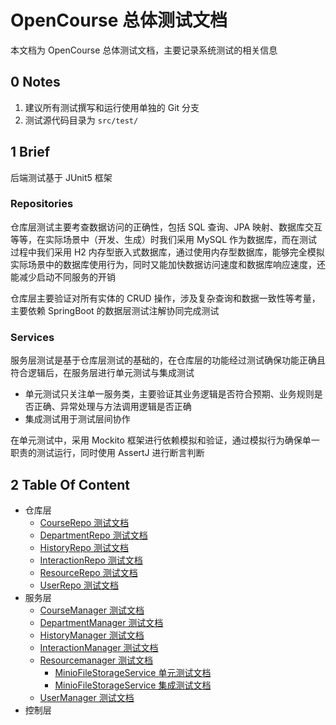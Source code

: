 # OpenCourse 总体测试文档

本文档为 OpenCourse 总体测试文档，主要记录系统测试的相关信息

## 0 Notes

1. 建议所有测试撰写和运行使用单独的 Git 分支
2. 测试源代码目录为 `src/test/`

## 1 Brief

后端测试基于 JUnit5 框架

### Repositories

仓库层测试主要考查数据访问的正确性，包括 SQL 查询、JPA 映射、数据库交互等等，在实际场景中（开发、生成）时我们采用 MySQL 作为数据库，而在测试过程中我们采用 H2 内存型嵌入式数据库，通过使用内存型数据库，能够完全模拟实际场景中的数据库使用行为，同时又能加快数据访问速度和数据库响应速度，还能减少启动不同服务的开销

仓库层主要验证对所有实体的 CRUD 操作，涉及复杂查询和数据一致性等考量，主要依赖 SpringBoot 的数据层测试注解协同完成测试

### Services

服务层测试是基于仓库层测试的基础的，在仓库层的功能经过测试确保功能正确且符合逻辑后，在服务层进行单元测试与集成测试

- 单元测试只关注单一服务类，主要验证其业务逻辑是否符合预期、业务规则是否正确、异常处理与方法调用逻辑是否正确
- 集成测试用于测试层间协作

在单元测试中，采用 Mockito 框架进行依赖模拟和验证，通过模拟行为确保单一职责的测试运行，同时使用 AssertJ 进行断言判断

## 2 Table Of Content

- 仓库层
  - [CourseRepo         测试文档](./repositories/CourseRepoTest.md)
  - [DepartmentRepo     测试文档](./repositories/DepartmentRepoTest.md)
  - [HistoryRepo        测试文档](./repositories/HistoryRepoTest.md)
  - [InteractionRepo    测试文档](./repositories/InteractionRepoTest.md)
  - [ResourceRepo       测试文档](./repositories/ResourceRepoTest.md)
  - [UserRepo           测试文档](./repositories/UserRepoTest.md)
- 服务层
  - [CourseManager      测试文档](./services/CourseManagerTest.md)
  - [DepartmentManager  测试文档](./services/DepartmentManagerTest.md)
  - [HistoryManager     测试文档](./services/HistoryManagerTest.md)
  - [InteractionManager 测试文档](./services/InteractionManagerTest.md)
  - [Resourcemanager    测试文档](./services/ResourceManagerTest.md)
    - [MinioFileStorageService 单元测试文档](./services/storage/MinioFileStorageServiceTest.md)
    - [MinioFileStorageService 集成测试文档](./services/storage/MinioFileStorageServiceIntegrationTest.md)
  - [UserManager        测试文档](./services/UserManagerTest.md)
- 控制层
